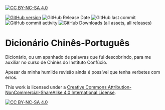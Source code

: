 [![CC BY-NC-SA 4.0][cc-by-nc-sa-shield]][cc-by-nc-sa]

[![GitHub version](https://img.shields.io/github/release/lercordeiro/dicionario_chines_portugues/all.svg)](https://github.com/lercordeiro/dicionario_chines_portugues/releases)
![GitHub Release Date](https://img.shields.io/github/release-date/lercordeiro/dicionario_chines_portugues)
![GitHub last commit](https://img.shields.io/github/last-commit/lercordeiro/dicionario_chines_portugues)
![GitHub commit activity](https://img.shields.io/github/commit-activity/m/lercordeiro/dicionario_chines_portugues)
![GitHub Downloads (all assets, all releases)](https://img.shields.io/github/downloads/lercordeiro/dicionario_chines_portugues/total)

Dicionário Chinês-Português
===========================

Dicionário, ou um apanhado de palavras que fui descobrindo,
para me auxiliar no curso de Chinês do Instituto Confúcio.

Apesar da minha humilde revisão ainda é possível que tenha
verbetes com erros.


This work is licensed under a
[Creative Commons Attribution-NonCommercial-ShareAlike 4.0 International License][cc-by-nc-sa].

[![CC BY-NC-SA 4.0][cc-by-nc-sa-image]][cc-by-nc-sa]

[cc-by-nc-sa]: http://creativecommons.org/licenses/by-nc-sa/4.0/
[cc-by-nc-sa-image]: https://licensebuttons.net/l/by-nc-sa/4.0/88x31.png
[cc-by-nc-sa-shield]: https://img.shields.io/badge/License-CC%20BY--NC--SA%204.0-lightgrey.svg
